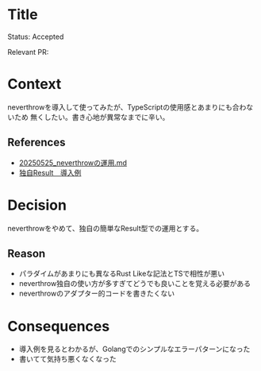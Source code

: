 # Title

<!-- Title という文字を消してこの ADR のタイトルを書いてください -->

Status: Accepted

<!-- プルリクベースで開発するので、プルリクを作る段で Accepted の状態でOK -->
<!-- 別のADRによって置き換えられた場合 Replaced by #{ADR No.} に変更 -->
<!-- 明らかに不要になった場合 Deprecated に変更 -->

Relevant PR:

<!-- reference できるプルリクがあればそのリンクを貼ってください -->

# Context

neverthrowを導入して使ってみたが、TypeScriptの使用感とあまりにも合わないため
無くしたい。書き心地が異常なまでに辛い。

## References

- [20250525_neverthrowの運用.md](docs/adr/20250525_neverthrowの運用.md)
- [独自Result　導入例](src/application/middleware/authenticator.ts)
  <!-- 判断に使った資料などがあればここにリンクなどを貼ってください -->
  <!-- Context の文中に記載しても問題ないです -->

# Decision

<!-- 下した判断を簡潔に書いてください -->

neverthrowをやめて、独自の簡単なResult型での運用とする。

## Reason

- パラダイムがあまりにも異なるRust Likeな記法とTSで相性が悪い
- neverthrow独自の使い方が多すぎてどうでも良いことを覚える必要がある
- neverthrowのアダプター的コードを書きたくない
  <!-- 下した判断の理由を書いてください -->
  <!-- Decision の他に検討した選択肢があれば書いてください -->

# Consequences

- 導入例を見るとわかるが、Golangでのシンプルなエラーパターンになった
- 書いてて気持ち悪くなくなった
<!-- Decisionを適用した結果、その決定がなされる前と後で何が変わったか（良くなったか/悪くなったか）を書いてください。 -->
